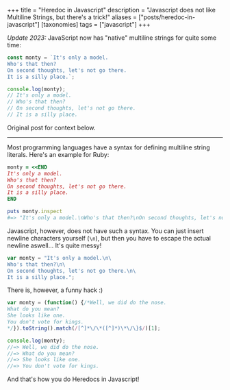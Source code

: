 +++
title = "Heredoc in Javascript"
description = "Javascript does not like Multiline Strings, but there's a trick!"
aliases = ["posts/heredoc-in-javascript"]
[taxonomies]
tags = ["javascript"]
+++

_Update 2023:_ JavaScript now has "native" multiline strings for quite some time:

```js
const monty = `It's only a model.
Who's that then?
On second thoughts, let's not go there.
It is a silly place.`;

console.log(monty);
// It's only a model.
// Who's that then?
// On second thoughts, let's not go there.
// It is a silly place.
```

Original post for context below.

---

Most programming languages have a syntax for defining multiline string literals. Here's an example for Ruby:

```ruby
monty = <<END
It's only a model.
Who's that then?
On second thoughts, let's not go there.
It is a silly place.
END

puts monty.inspect
#=> "It's only a model.\nWho's that then?\nOn second thoughts, let's not go there.\nIt is a silly place.\n"
```

Javascript, however, does not have such a syntax. You can just insert newline characters yourself (`\n`), but then you have to escape the actual newline aswell... It's quite messy!

```javascript
var monty = "It's only a model.\n\
Who's that then?\n\
On second thoughts, let's not go there.\n\
It is a silly place.";
```

There is, however, a funny hack :)

```javascript
var monty = (function() {/*Well, we did do the nose.
What do you mean?
She looks like one.
You don't vote for kings.
*/}).toString().match(/[^]*\/\*([^]*)\*\/\}$/)[1];

console.log(monty);
//=> Well, we did do the nose.
//=> What do you mean?
//=> She looks like one.
//=> You don't vote for kings.
```

And that's how you do Heredocs in Javascript!
